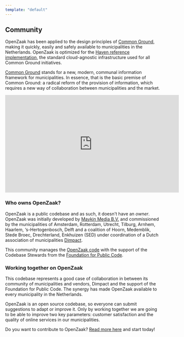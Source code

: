 ```yaml
---
template: "default"
---
```


## Community

OpenZaak has been applied to the design principles of [Common Ground](https://www.commonground.nl), making it quickly, easily and safely available to municipalities in the Netherlands. OpenZaak is optimized for the [Haven reference implementation](https://haven.commonground.nl), the standard cloud-agnostic infrastructure used for all Common Ground initiatives.

[Common Ground](https://www.commonground.nl) stands for a new, modern, communal information framework for municipalities. In essence, that is the basic premise of Common Ground: a radical reform of the provision of information, which requires a new way of collaboration between municipalities and the market.

<iframe width="560" height="315" src="https://www.youtube-nocookie.com/embed/videoseries?list=PL_5ziu2gADmCnEhBPf2KXXjGqaAdI3epJ" title="YouTube video player" frameborder="0" allow="accelerometer; clipboard-write; encrypted-media; gyroscope; picture-in-picture" allowfullscreen></iframe>

### Who owns OpenZaak?

OpenZaak is a public codebase and as such, it doesn't have an *owner*. OpenZaak was initially developed by [Maykin Media B.V.](https://www.maykinmedia.nl) and commissioned by the municipalities of Amsterdam, Rotterdam, Utrecht, Tilburg, Arnhem, Haarlem, ‘s-Hertogenbosch, Delft and a coalition of Hoorn, Medemblik, Stede Broec, Drechterland, Enkhuizen (SED) under coordination of a Dutch association of municipalities [Dimpact](https://www.dimpact.nl).

This community manages the [OpenZaak code](https://github.com/open-zaak) with the support of the Codebase Stewards from the [Foundation for Public Code](https://publiccode.net).

### Working together on OpenZaak

This codebase represents a good case of collaboration in between its community of municipalities and vendors, Dimpact and the support of the Foundation for Public Code. The synergy has made OpenZaak available to every municipality in the Netherlands.

OpenZaak is an open source codebase, so everyone can submit suggestions to adapt or improve it. Only by working together we are going to be able to improve two key parameters: customer satisfaction and the quality of online services in our municipalities.

Do you want to contribute to OpenZaak? [Read more here](/en/using-openzaak/) and start today!
